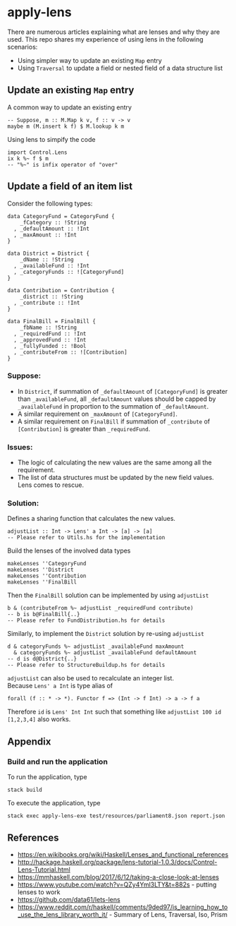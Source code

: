 # apply-lens
There are numerous articles explaining what are lenses and why they are used.  This repo shares my experience of using lens in the following scenarios:
* Using simpler way to update an existing `Map` entry
* Using `Traversal` to update a field or nested field of a data structure list

## Update an existing `Map` entry

A common way to update an existing entry
```
-- Suppose, m :: M.Map k v, f :: v -> v
maybe m (M.insert k f) $ M.lookup k m
```

Using lens to simpify the code
```
import Control.Lens
ix k %~ f $ m
-- "%~" is infix operator of "over"
```

## Update a field of an item list
Consider the following types:
```
data CategoryFund = CategoryFund {
    _fCategory :: !String
  , _defaultAmount :: !Int
  , _maxAmount :: !Int
}

data District = District {
    _dName :: !String
  , _availableFund :: !Int
  , _categoryFunds :: ![CategoryFund]
}

data Contribution = Contribution {
    _district :: !String
  , _contribute :: !Int
}

data FinalBill = FinalBill {
    _fbName :: !String
  , _requiredFund :: !Int
  , _approvedFund :: !Int
  , _fullyFunded :: !Bool
  , _contributeFrom :: ![Contribution]
}
```

### Suppose:
* In `District`, if summation of `_defaultAmount` of `[CategoryFund]` is greater than `_availableFund`, all `_defaultAmount` values should be capped by `_availableFund` in proportion to the summation of `_defaultAmount`.
* A similar requirement on `_maxAmount` of `[CategoryFund]`.
* A similar requirement on `FinalBill` if summation of `_contribute` of `[Contribution]` is greater than `_requiredFund`.

### Issues:
* The logic of calculating the new values are the same among all the requirement.
* The list of data structures must be updated by the new field values.  Lens comes to rescue.

### Solution:
Defines a sharing function that calculates the new values.
```
adjustList :: Int -> Lens' a Int -> [a] -> [a]
-- Please refer to Utils.hs for the implementation
```

Build the lenses of the involved data types
```
makeLenses ''CategoryFund
makeLenses ''District
makeLenses ''Contribution
makeLenses ''FinalBill
```

Then the `FinalBill` solution can be implemented by using `adjustList`
```
b & (contributeFrom %~ adjustList _requiredFund contribute)
-- b is b@FinalBill{..}
-- Please refer to FundDistribution.hs for details
```

Similarly, to implement the `District` solution by re-using `adjustList`
```
d & categoryFunds %~ adjustList _availableFund maxAmount
  & categoryFunds %~ adjustList _availableFund defaultAmount
-- d is d@District{..}
-- Please refer to StructureBuildup.hs for details
```

`adjustList` can also be used to recalculate an integer list.  
Because `Lens' a Int` is type alias of 
```
forall (f :: * -> *). Functor f => (Int -> f Int) -> a -> f a
```
Therefore `id` is `Lens' Int Int` such that something like `adjustList 100 id [1,2,3,4]` also works.

## Appendix
### Build and run the application
To run the application, type 
```
stack build
```

To execute the application, type
```
stack exec apply-lens-exe test/resources/parliament8.json report.json
```

## References
* https://en.wikibooks.org/wiki/Haskell/Lenses_and_functional_references
* http://hackage.haskell.org/package/lens-tutorial-1.0.3/docs/Control-Lens-Tutorial.html
* https://mmhaskell.com/blog/2017/6/12/taking-a-close-look-at-lenses
* https://www.youtube.com/watch?v=QZy4Yml3LTY&t=882s - putting lenses to work
* https://github.com/data61/lets-lens
* https://www.reddit.com/r/haskell/comments/9ded97/is_learning_how_to_use_the_lens_library_worth_it/ - Summary of Lens, Traversal, Iso, Prism